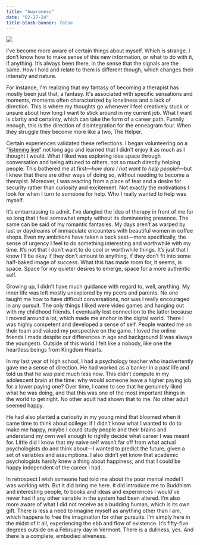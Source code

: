```yaml
---
title: "Awareness"
date: "02-27-24"
title-block-banner: false
---
```


![](https://substackcdn.com/image/fetch/w_1456,c_limit,f_webp,q_auto:good,fl_progressive:steep/https%3A%2F%2Fsubstack-post-media.s3.amazonaws.com%2Fpublic%2Fimages%2F98d9bf7a-bd97-403e-9374-8c75edb9610e_576x680.jpeg)

I've become more aware of certain things about myself. Which is strange. I don’t know how to make sense of this new information, or what to do with it, if anything. It’s always been there, in the sense that the signals are the same. How I hold and relate to them is different though, which changes their intensity and nature.

For instance, I'm realizing that my fantasy of becoming a therapist has mostly been just that, a fantasy. It's associated with specific sensations and moments, moments often characterized by loneliness and a lack of direction. This is where my thoughts go whenever I feel creatively stuck or unsure about how long I want to stick around in my current job. What I want is clarity and certainty, which can take the form of a career path. Funnily enough, this is the direction of disintegration for the enneagram four. When they struggle they become more like a two, The Helper.

Certain experiences validated these reflections. I began volunteering on a “[listening line](https://www.seekhealing.org/)” not long ago and learned that I didn’t enjoy it as much as I thought I would. What I liked was exploring idea space through conversation and being attuned to others, not so much directly helping people. This bothered me at first—*how dare I not want to help people!*—but I knew that there are other ways of doing so, without needing to become a therapist. Moreover, I was reacting from a place of fear and a desire for security rather than curiosity and excitement. Not exactly the motivations I look for when I turn to someone for help. Who I really wanted to help was myself.

It’s embarrassing to admit. I’ve dangled the idea of therapy in front of me for so long that I feel somewhat empty without its domineering presence. The same can be said of my romantic fantasies. My days aren’t as warped by lust or daydreams of immaculate encounters with beautiful women in coffee shops. Even my ambitions have taken a back seat—more specifically, the sense of urgency I feel to do something interesting and worthwhile with my time. It’s not that I don’t want to do cool or worthwhile things. It’s just that I know I’ll be okay if they don’t amount to anything, if they don’t fit into some half-baked image of success. What this has made room for, it seems, is space. Space for my quieter desires to emerge, space for a more authentic self.

Growing up, I didn’t have much guidance with regard to, well, anything. My inner life was left mostly unexplored by my peers and parents. No one taught me how to have difficult conversations, nor was I really encouraged in any pursuit. The only things I liked were video games and hanging out with my childhood friends. I eventually lost connection to the latter because I moved around a lot, which made me anchor in the digital world. There I was highly competent and developed a sense of self. People wanted me on their team and valued my perspective on the game. I loved the online friends I made despite our differences in age and background (I was always the youngest). Outside of this world I felt like a nobody, like one the heartless beings from Kingdom Hearts.

In my last year of high school, I had a psychology teacher who inadvertently gave me a sense of direction. He had worked as a banker in a past life and told us that he was paid much less now. This didn’t compute in my adolescent brain at the time: why would someone leave a higher paying job for a lower paying one? Over time, I came to see that he genuinely liked what he was doing, and that this was one of the most important things in the world to get right. No other adult had shown that to me. No other adult seemed happy.

He had also planted a curiosity in my young mind that bloomed when it came time to think about college: if I didn’t know what I wanted to do to make me happy, maybe I could study people and their brains and understand my own well enough to rightly decide what career I was meant for. Little did I know that my naive self wasn’t far off from what actual psychologists do and think about—I wanted to predict the future, given a set of variables and assumptions. I also didn’t yet know that academic psychologists hardly knew a thing about happiness, and that I could be happy independent of the career I had.

In retrospect I wish someone had told me about the poor mental model I was working with. But it did bring me here. It did introduce me to Buddhism and interesting people, to books and ideas and experiences I would’ve never had if any other variable in the system had been altered. I’m also more aware of what I did not receive as a budding human, which is its own gift. There is less a need to imagine myself as anything other than I am, which happens to free the imagination for other pursuits. I’m simply here in the midst of it all, experiencing the ebb and flow of existence. It’s fifty-five degrees outside on a February day in Vermont. There is a dullness, yes. And there is a complete, embodied aliveness.